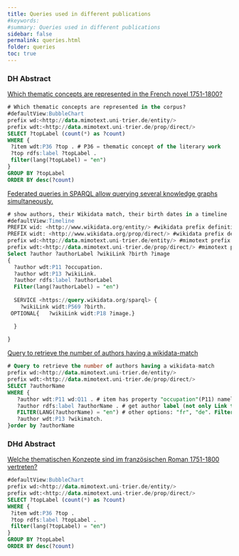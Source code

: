 ```yaml
---
title: Queries used in different publications
#keywords:
#summary: Queries used in different publications
sidebar: false
permalink: queries.html
folder: queries
toc: true
---
```


### DH Abstract

[Which thematic concepts are represented in the French novel 1751-1800?](https://query.mimotext.uni-trier.de/index.html#%23%20Which%20thematic%20concepts%20are%20represented%20in%20the%20corpus%3F%20%0A%23defaultView%3ABubbleChart%0Aprefix%20wd%3A%3Chttp%3A%2F%2Fdata.mimotext.uni-trier.de%2Fentity%2F%3E%0Aprefix%20wdt%3A%3Chttp%3A%2F%2Fdata.mimotext.uni-trier.de%2Fprop%2Fdirect%2F%3E%20%0ASELECT%20%3FtopLabel%20%28count%28%2a%29%20as%20%3Fcount%29%0AWHERE%20%7B%0A%20%3Fitem%20wdt%3AP36%20%3Ftop%20.%20%23%20P36%20%3D%20thematic%20concept%20of%20the%20literary%20work%0A%20%3Ftop%20rdfs%3Alabel%20%3FtopLabel%20.%0A%20filter%28lang%28%3FtopLabel%29%20%3D%20%22en%22%29%0A%7D%0AGROUP%20BY%20%3FtopLabel%0AORDER%20BY%20desc%28%3Fcount%29%0A%0A%0A%0A)

```sql
# Which thematic concepts are represented in the corpus? 
#defaultView:BubbleChart
prefix wd:<http://data.mimotext.uni-trier.de/entity/>
prefix wdt:<http://data.mimotext.uni-trier.de/prop/direct/> 
SELECT ?topLabel (count(*) as ?count)
WHERE {
 ?item wdt:P36 ?top . # P36 = thematic concept of the literary work
 ?top rdfs:label ?topLabel .
 filter(lang(?topLabel) = "en")
}
GROUP BY ?topLabel
ORDER BY desc(?count)
```

[Federated queries in SPARQL allow querying several knowledge graphs
simultaneously.](https://query.mimotext.uni-trier.de/#%23%20show%20authors%2C%20their%20Wikidata%20match%2C%20their%20birth%20dates%20in%20a%20timeline%20%0A%23defaultView%3ATimeline%0APREFIX%20wid%3A%20%3Chttp%3A%2F%2Fwww.wikidata.org%2Fentity%2F%3E%20%23wikidata%20prefix%20definition%20for%20entity%0APREFIX%20widt%3A%20%3Chttp%3A%2F%2Fwww.wikidata.org%2Fprop%2Fdirect%2F%3E%20%23wikidata%20prefix%20definition%20for%20property%0Aprefix%20wd%3A%3Chttp%3A%2F%2Fdata.mimotext.uni-trier.de%2Fentity%2F%3E%20%23mimotext%20prefix%20for%20entity%20is%20wd%0Aprefix%20wdt%3A%3Chttp%3A%2F%2Fdata.mimotext.uni-trier.de%2Fprop%2Fdirect%2F%3E%20%23mimotext%20prefix%20for%20property%20is%20wdt%0ASelect%20%3Fauthor%20%3FauthorLabel%20%3FwikiLink%20%3Fbirth%20%3Fimage%20%0A%7B%0A%20%20%3Fauthor%20wdt%3AP11%20%3Foccupation.%0A%20%20%3Fauthor%20wdt%3AP13%20%3FwikiLink.%0A%20%20%3Fauthor%20rdfs%3Alabel%20%3FauthorLabel%0A%20%20Filter%28lang%28%3FauthorLabel%29%20%3D%20%22en%22%29%0A%20%20%20%20%20%20%20%20%20%20%0A%20%20SERVICE%20%3Chttps%3A%2F%2Fquery.wikidata.org%2Fsparql%3E%20%7B%0A%20%20%20%20%3FwikiLink%20widt%3AP569%20%3Fbirth.%20%0A%20OPTIONAL%7B%20%20%20%3FwikiLink%20widt%3AP18%20%3Fimage.%7D%0A%0A%20%20%7D%0A%20%20%20%20%20%20%20%20%20%20%20%0A%7D%0A)

```sql
# show authors, their Wikidata match, their birth dates in a timeline 
#defaultView:Timeline
PREFIX wid: <http://www.wikidata.org/entity/> #wikidata prefix definition for entity
PREFIX widt: <http://www.wikidata.org/prop/direct/> #wikidata prefix definition for property
prefix wd:<http://data.mimotext.uni-trier.de/entity/> #mimotext prefix for entity is wd
prefix wdt:<http://data.mimotext.uni-trier.de/prop/direct/> #mimotext prefix for property is wdt
Select ?author ?authorLabel ?wikiLink ?birth ?image 
{
  ?author wdt:P11 ?occupation.
  ?author wdt:P13 ?wikiLink.
  ?author rdfs:label ?authorLabel
  Filter(lang(?authorLabel) = "en")
          
  SERVICE <https://query.wikidata.org/sparql> {
    ?wikiLink widt:P569 ?birth. 
 OPTIONAL{   ?wikiLink widt:P18 ?image.}

  }
           
}
```

[Query to retrieve the number of authors having a wikidata-match](https://query.mimotext.uni-trier.de/index.html#%23%20Query%20to%20retrieve%20the%20number%20of%20authors%20having%20a%20wikidata-match%0Aprefix%20wd%3A%3Chttp%3A%2F%2Fdata.mimotext.uni-trier.de%2Fentity%2F%3E%0Aprefix%20wdt%3A%3Chttp%3A%2F%2Fdata.mimotext.uni-trier.de%2Fprop%2Fdirect%2F%3E%0ASELECT%20%3FauthorName%0AWHERE%20%7B%0A%20%20%20%3Fauthor%20wdt%3AP11%20wd%3AQ11%20.%20%23%20item%20has%20property%20%22occupation%22%28P11%29%20namely%20%22author%22%28Q11%29.%0A%20%20%20%3Fauthor%20rdfs%3Alabel%20%3FauthorName%20.%20%23%20get%20author%20label%20%28not%20only%20Link%20to%20author%29%0A%20%20%20FILTER%28LANG%28%3FauthorName%29%20%3D%20%22en%22%29%20%23%20other%20options%3A%20%22fr%22%2C%20%22de%22.%20Filter%20is%20needed%20as%20there%20is%20more%20than%20one%20label%20%28language%20dependent%29%0A%20%20%20%3Fauthor%20wdt%3AP13%20%3Fwikimatch.%0A%7Dorder%20by%20%3FauthorName)

```sql
# Query to retrieve the number of authors having a wikidata-match
prefix wd:<http://data.mimotext.uni-trier.de/entity/>
prefix wdt:<http://data.mimotext.uni-trier.de/prop/direct/>
SELECT ?authorName
WHERE {
   ?author wdt:P11 wd:Q11 . # item has property "occupation"(P11) namely "author"(Q11).
   ?author rdfs:label ?authorName . # get author label (not only Link to author)
   FILTER(LANG(?authorName) = "en") # other options: "fr", "de". Filter is needed as there is more than one label (language dependent)
   ?author wdt:P13 ?wikimatch.
}order by ?authorName
```



### DHd Abstract

[Welche thematischen Konzepte sind im französischen Roman 1751-1800 vertreten?](https://query.mimotext.uni-trier.de/index.html#%23defaultView%3ABubbleChart%0Aprefix%20wd%3A%3Chttp%3A%2F%2Fdata.mimotext.uni-trier.de%2Fentity%2F%3E%0Aprefix%20wdt%3A%3Chttp%3A%2F%2Fdata.mimotext.uni-trier.de%2Fprop%2Fdirect%2F%3E%20%0ASELECT%20%3FtopLabel%20%28count%28%2a%29%20as%20%3Fcount%29%0AWHERE%20%7B%0A%20%3Fitem%20wdt%3AP36%20%3Ftop%20.%0A%20%3Ftop%20rdfs%3Alabel%20%3FtopLabel%20.%0A%20filter%28lang%28%3FtopLabel%29%20%3D%20%22en%22%29%0A%7D%0AGROUP%20BY%20%3FtopLabel%0AORDER%20BY%20desc%28%3Fcount%29)


```sql
#defaultView:BubbleChart
prefix wd:<http://data.mimotext.uni-trier.de/entity/>
prefix wdt:<http://data.mimotext.uni-trier.de/prop/direct/> 
SELECT ?topLabel (count(*) as ?count)
WHERE {
 ?item wdt:P36 ?top .
 ?top rdfs:label ?topLabel .
 filter(lang(?topLabel) = "en")
}
GROUP BY ?topLabel
ORDER BY desc(?count)
```
